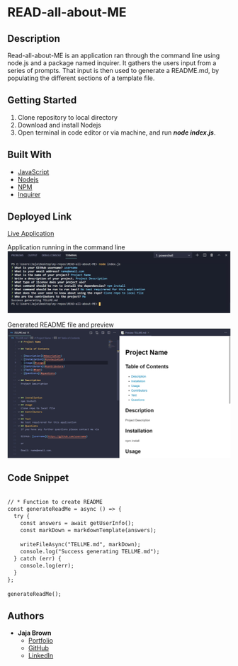 # READ-all-about-ME

## Description

Read-all-about-ME is an application ran through the command line using node.js and a package named inquirer. It gathers the users input from a series of prompts. That input is then used to generate a README.md, by populating the different sections of a template file.

## Getting Started

1. Clone repository to local directory
2. Download and install Nodejs
3. Open terminal in code editor or via machine, and run **_node index.js_**.

## Built With

- [JavaScript](https://developer.mozilla.org/en-US/docs/Web/JavaScript)
- [Nodejs](https://nodejs.org/)
- [NPM](https://www.npmjs.com/)
- [Inquirer](https://www.npmjs.com/package/inquirer)

## Deployed Link

[Live Application](https://drive.google.com/file/d/16nCD94Xa_zigH3g9qZFBwJNkWMbf6ca_/view)

Application running in the command line
![alt ext](./images/node-terminal.jpg)

Generated README file and preview
![alt ext](./images/generated-readme.jpg)

## Code Snippet

```

// * Function to create README
const generateReadMe = async () => {
  try {
    const answers = await getUserInfo();
    const markDown = markdownTemplate(answers);

    writeFileAsync("TELLME.md", markDown);
    console.log("Success generating TELLME.md");
  } catch (err) {
    console.log(err);
  }
};

generateReadMe();

```

## Authors

- **Jaja Brown**
  - [Portfolio](https://jbrown827.github.io/portfolio/)
  - [GitHub](https://github.com/jbrown827)
  - [LinkedIn](https://www.linkedin.com/in/jaja-brown-a42261201)
